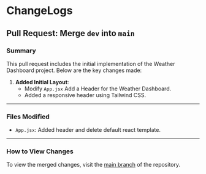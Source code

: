 # ChangeLogs

## Pull Request: Merge `dev` into `main`

### Summary

This pull request includes the initial implementation of the Weather Dashboard project. Below are the key changes made:

1. **Added Initial Layout**:
   - Modify `App.jsx` Add a Header for the Weather Dashboard.
   - Added a responsive header using Tailwind CSS.

---

### Files Modified

- `App.jsx`: Added header and delete default react template.

---

### How to View Changes

To view the merged changes, visit the [main branch](https://github.com/MobDev91/weather-dashboard/tree/main) of the repository.
